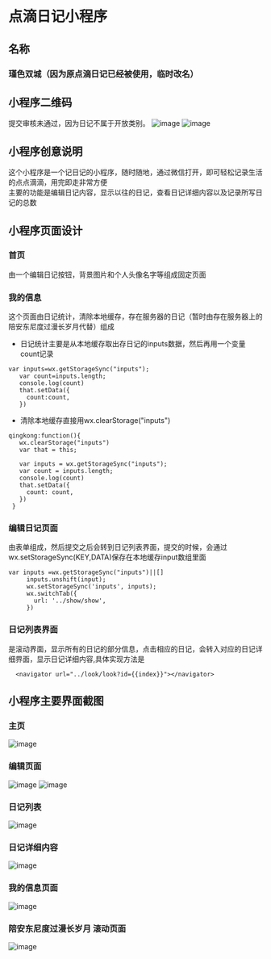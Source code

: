 # 点滴日记小程序

## 名称
### 瑾色双城（因为原点滴日记已经被使用，临时改名）

## 小程序二维码
提交审核未通过，因为日记不属于开放类别。
![image](https://github.com/879579620/MyResource/blob/master/diary/%E5%B0%8F%E7%A8%8B%E5%BA%8F%E7%A0%81.jpg?raw=true)
![image](https://github.com/879579620/MyResource/blob/master/diary/%E7%89%88%E6%9C%AC%E4%BF%A1%E6%81%AF.png?raw=true)

## 小程序创意说明
这个小程序是一个记日记的小程序，随时随地，通过微信打开，即可轻松记录生活的点点滴滴，用完即走非常方便<br  />
主要的功能是编辑日记内容，显示以往的日记，查看日记详细内容以及记录所写日记的总数

## 小程序页面设计
### 首页
由一个编辑日记按钮，背景图片和个人头像名字等组成固定页面
### 我的信息
这个页面由日记统计，清除本地缓存，存在服务器的日记（暂时由存在服务器上的陪安东尼度过漫长岁月代替）组成<br  />
*  日记统计主要是从本地缓存取出存日记的inputs数据，然后再用一个变量count记录
 ```
 var inputs=wx.getStorageSync("inputs");
    var count=inputs.length;
    console.log(count)
    that.setData({
      count:count,
    })
 ```
* 清除本地缓存直接用wx.clearStorage("inputs")
 ```
qingkong:function(){
    wx.clearStorage("inputs")
    var that = this;

    var inputs = wx.getStorageSync("inputs");
    var count = inputs.length;
    console.log(count)
    that.setData({
      count: count,
    })
  }
 ```
### 编辑日记页面
由表单组成，然后提交之后会转到日记列表界面，提交的时候，会通过wx.setStorageSync(KEY,DATA)保存在本地缓存input数组里面<br  />
 ```
 var inputs =wx.getStorageSync("inputs")||[]
      inputs.unshift(input);
      wx.setStorageSync('inputs', inputs);
      wx.switchTab({
        url: '../show/show',
      })
 ```
### 日记列表界面
是滚动界面，显示所有的日记的部分信息，点击相应的日记，会转入对应的日记详细界面，显示日记详细内容,具体实现方法是
```
  <navigator url="../look/look?id={{index}}"></navigator>
```
## 小程序主要界面截图
### 主页
![image](https://github.com/879579620/MyResource/blob/master/diary/%E9%A6%96%E9%A1%B5.jpg?raw=true)

### 编辑页面
![image](https://github.com/879579620/MyResource/blob/master/diary/%E7%BC%96%E8%BE%91%E6%97%A5%E8%AE%B0%E7%95%8C%E9%9D%A2.png?raw=true)
![image](https://github.com/879579620/MyResource/blob/master/diary/%E7%BC%96%E8%BE%91%E6%97%A5%E8%AE%B0%E5%86%85%E5%AE%B9.png?raw=true)

### 日记列表
![image](https://github.com/879579620/MyResource/blob/master/diary/%E6%97%A5%E8%AE%B0%E5%88%97%E8%A1%A8.png?raw=true)
### 日记详细内容
![image](https://github.com/879579620/MyResource/blob/master/diary/%E6%97%A5%E8%AE%B0%E5%86%85%E5%AE%B9.png?raw=true)
### 我的信息页面
![image](https://github.com/879579620/MyResource/blob/master/diary/%E6%88%91%E7%9A%84%E4%BF%A1%E6%81%AF.png?raw=true)

### 陪安东尼度过漫长岁月 滚动页面
![image](https://github.com/879579620/MyResource/blob/master/diary/%E9%99%AA%E5%AE%89%E4%B8%9C%E5%B0%BC%E5%BA%A6%E8%BF%87%E6%BC%AB%E9%95%BF%E5%B2%81%E6%9C%88%20%E6%BB%9A%E5%8A%A8%E7%95%8C%E9%9D%A2.png?raw=true)
